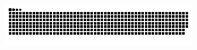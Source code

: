 ![Snake animation](https://github.com/PedrogGomes/PedrogGomes/blob/output/github-contribution-grid-snake.svg)
